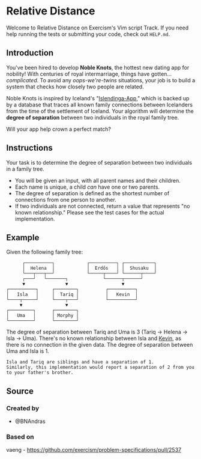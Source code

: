 # Relative Distance

Welcome to Relative Distance on Exercism's Vim script Track.
If you need help running the tests or submitting your code, check out `HELP.md`.

## Introduction

You've been hired to develop **Noble Knots**, the hottest new dating app for nobility!
With centuries of royal intermarriage, things have gotten… _complicated_.
To avoid any _oops-we're-twins_ situations, your job is to build a system that checks how closely two people are related.

Noble Knots is inspired by Iceland's "[Islendinga-App][islendiga-app]," which is backed up by a database that traces all known family connections between Icelanders from the time of the settlement of Iceland.
Your algorithm will determine the **degree of separation** between two individuals in the royal family tree.

Will your app help crown a perfect match?

[islendiga-app]: http://www.islendingaapp.is/information-in-english/

## Instructions

Your task is to determine the degree of separation between two individuals in a family tree.

- You will be given an input, with all parent names and their children.
- Each name is unique, a child _can_ have one or two parents.
- The degree of separation is defined as the shortest number of connections from one person to another.
- If two individuals are not connected, return a value that represents "no known relationship."
  Please see the test cases for the actual implementation.

## Example

Given the following family tree:

```text
      ┌──────────┐            ┌──────────┐ ┌───────────┐
      │  Helena  │            │  Erdős   │ │  Shusaku  │
      └───┬───┬──┘            └─────┬────┘ └──────┬────┘
      ┌───┘   └───────┐             └──────┬──────┘
      ▼               ▼                    ▼
┌──────────┐     ┌────────┐          ┌──────────┐
│   Isla   │     │  Tariq │          │   Kevin  │
└────┬─────┘     └────┬───┘          └──────────┘
     ▼                ▼
┌─────────┐      ┌────────┐
│   Uma   │      │ Morphy │
└─────────┘      └────────┘
```

The degree of separation between Tariq and Uma is 3 (Tariq → Helena → Isla → Uma).
There's no known relationship between Isla and [Kevin][six-bacons], as there is no connection in the given data.
The degree of separation between Uma and Isla is 1.

~~~~exercism/note
Isla and Tariq are siblings and have a separation of 1.
Similarly, this implementation would report a separation of 2 from you to your father's brother.
~~~~

[six-bacons]: https://en.m.wikipedia.org/wiki/Six_Degrees_of_Kevin_Bacon

## Source

### Created by

- @BNAndras

### Based on

vaeng - https://github.com/exercism/problem-specifications/pull/2537